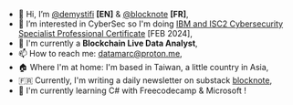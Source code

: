 - 👋 Hi, I’m [@demystifi](https://substack.com/@demystifi/) **[EN]** & [@blocknote](https://blocknote.substack.com/) **[FR]**,
- 👀 I’m interested in CyberSec so I'm doing [IBM and ISC2 Cybersecurity Specialist Professional Certificate](https://www.coursera.org/professional-certificates/ibm-isc2-cybersecurity-specialist) [FEB 2024],
- 🔭 I'm currently a **Blockchain Live Data Analyst**,
- 📫 How to reach me: datamarc@proton.me,
- 🏠 Where I'm at home: I'm based in Taiwan, a little country in Asia,
- 🇫🇷 Currently, I'm writing a daily newsletter on substack [blocknote](https://blocknote.substack.com/),
- 🌱 I'm currently learning C# with Freecodecamp & Microsoft !

  
<!---
MLiserb/MLiserb is a ✨ special ✨ repository because its `README.md` (this file) appears on your GitHub profile.
You can click the Preview link to take a look at your changes.
--->
